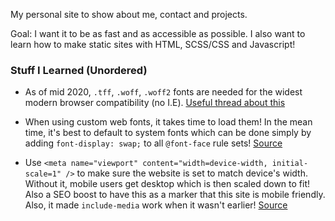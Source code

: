 My personal site to show about me, contact and projects.

Goal: I want it to be as fast and as accessible as possible. I also want to learn how to make static sites with HTML, SCSS/CSS and Javascript!

### Stuff I Learned (Unordered)

- As of mid 2020, `.tff`, `.woff`, `.woff2` fonts are needed for the widest modern browser compatibility (no I.E). [Useful thread about this](https://stackoverflow.com/questions/24990554/how-to-include-a-font-ttf-using-css)

- When using custom web fonts, it takes time to load them! In the mean time, it's best to default to system fonts which can be done simply by adding `font-display: swap;` to all `@font-face` rule sets! [Source](https://web.dev/font-display/?utm_source=lighthouse&utm_medium=devtools)

- Use `<meta name="viewport" content="width=device-width, initial-scale=1" />` to make sure the website is set to match device's width. Without it, mobile users get desktop which is then scaled down to fit! Also a SEO boost to have this as a marker that this site is mobile friendly. Also, it made `include-media` work when it wasn't earlier! [Source](https://web.dev/viewport/?utm_source=lighthouse&utm_medium=devtools)
